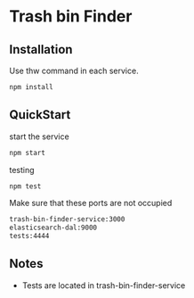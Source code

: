 # Trash bin Finder

## Installation

Use thw command in each service.

```bash
npm install
```

## QuickStart

start the service

```bash
npm start
```

testing

```bash
npm test
```
Make sure that these ports are not occupied

```bash
trash-bin-finder-service:3000
elasticsearch-dal:9000
tests:4444
```

## Notes

* Tests are located in trash-bin-finder-service
